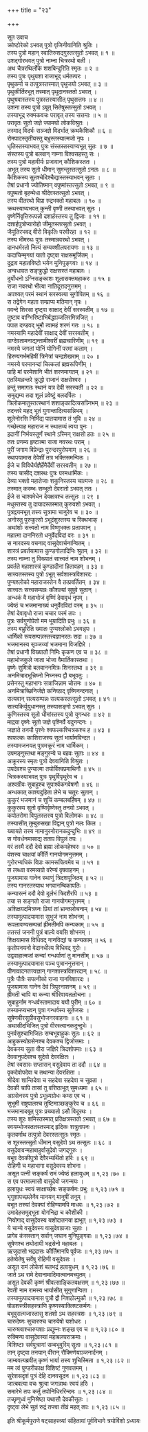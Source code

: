 +++
title = "२३"

+++

सूत उवाच  
क्रोष्टोरेको ऽभवत् पुत्रो वृजिनीवानिति श्रुतिः ।  
तस्य पुत्रो महान् स्वातिरुशद्गुस्तत्सुतो ऽभवत् ॥ १ ॥  
उशद्गोरभवत् पुत्रो नाम्ना चित्ररथो बली ।  
अथ चैत्ररथिर्लोके शशबिन्दुरिति स्मृतः ॥ २ ॥  
तस्य पुत्रः पृथुयशा राजाभूद् धर्मतत्परः ।  
पृथुकर्मा च तत्पुत्रस्तस्मात् पृथुजयो ऽभवत् ॥ ३ ॥  
पृथुकीर्तिरभूत् तस्मात् पृथुदानस्ततो ऽभवत् ।  
पृथुश्रवास्तस्य पुत्रस्तस्यासीत् पृथुसत्तमः ॥ ४ ॥  
उशना तस्य पुत्रो ऽबूत् सितेषुस्तत्सुतो ऽभवत् ।  
तस्याभूद् रुक्मकवचः परावृत् तस्य सत्तमाः ॥ ५ ॥  
परावृतः सुतो जज्ञे ज्यामघो लोकविश्रुतः ।  
तस्माद् विदर्भः सञ्जज्ञे विदर्भात् क्रथकैशिकौ ॥ ६ ॥  
रोमपादस्तृतीयस्तु बभ्रुस्तस्यात्मजो नृपः ।  
धृतिस्तस्याभवत् पुत्रः संस्तस्तस्याप्यभूत् सुतः ॥ ७ ॥  
संस्तस्य पुत्रो बलवान् नाम्ना विश्वसहस्तु सः ।  
तस्य पुत्रो महावीर्यः प्रजावान् कौशिकस्ततः ।  
अभूत् तस्य सुतो धीमान् सुमन्तुस्तत्सुतो ऽनलः ॥ ८ ॥  
कैशिकस्य सुतश्चेदिश्चैद्यास्तस्याभवन् सुताः ।  
तेषां प्रधानो ज्योतिष्मान् वपुष्मांस्तत्सुतो ऽभवत् ॥ ९ ॥  
वपुष्मतो बृहन्मेधा श्रीदेवस्तत्सुतो ऽभवत् ।  
तस्य वीतरथो विप्रा रुद्रभक्तो महाबलः ॥ १० ॥  
क्रथस्याप्यभवत् कुन्ती वृष्णी तस्याभवत् सुतः ।  
वृष्णेर्निवृत्तिरुत्पन्नो दशार्हस्तस्य तु द्विजाः ॥ ११ ॥  
दशार्हपुत्रोप्यारोहो जीमूतस्तत्सुतो ऽभवत् ।  
जैमूतिरभवद् वीरो विकृतिः परवीरहा ॥ १२ ॥  
तस्य भीमरथः पुत्रः तस्मान्नवरथो ऽभवत् ।  
दानधर्मरतो नित्यं सम्यक्शीलपरायणः ॥ १३ ॥  
कदाचिन्मृगयां यातो दृष्ट्वा राक्षसमूर्जितम् ।  
दुद्राव महातविष्टो भयेन मुनिपुङ्गवाः ॥ १४ ॥  
अन्वधावत सङ्क्रुद्धो राक्षसस्तं महाबलः ।  
दुर्योधनो ऽग्निसङ्काशः शूलासक्तमहाकरः ॥ १५ ॥  
राजा नवरथो भीत्या नातिदूरादनुत्तमम् ।  
अपश्यत् परमं स्थानं सरस्वत्या सुगोपितम् ॥ १६ ॥  
स तद्वेगेन महता सम्प्राप्य मतिमान् नृपः ।  
ववन्दे शिरसा दृष्ट्वा साक्षाद् देवीं सरस्वतीम् ॥ १७ ॥  
तुष्टाव वाग्भिरिष्टाभिर्बद्धाञ्जलिरमित्रजित् ।  
पपात दण्डवद् भूमौ त्वामहं शरणं गतः ॥ १८ ॥  
नमस्यामि महादेवीं साक्षाद् देवीं सरस्वतीम् ।  
वाग्देवतामनाद्यन्तामीश्वरीं ब्रह्मचारिणीम् ॥ १९ ॥  
नमस्ये जगतां योनिं योगिनीं परमां कलाम् ।  
हिरण्यगर्भमहिषीं त्रिनेत्रां चन्द्रशेखराम् ॥ २० ॥  
नमस्ये परमानन्दां चित्कलां ब्रह्मरूपिणीम् ।  
पाहि मां परमेशानि भीतं शरणमागतम् ॥ २१ ॥  
एतस्मिन्नन्तरे क्रुद्धो राजानं राक्षसेश्वरः ।  
हन्तुं समागतः स्थानं यत्र देवी सरस्वती ॥ २२ ॥  
समुद्यम्य तदा शूलं प्रवेष्टुं बलदर्पितः ।  
त्रिलोकमातुस्तत्स्थानं शशाङ्कादित्यसन्न्निभम् ॥ २३ ॥  
तदन्तरे महद् भूतं युगान्तादित्यसन्निभम् ।  
शूलेनोरसि निर्भिद्य पातयामास तं भुवि ॥ २४ ॥  
गच्छेत्याह महाराज न स्थातव्यं त्वया पुनः ।  
इदानीं निर्भयस्तूर्णं स्थाने ऽस्मिन् राक्षसो हतः ॥ २५ ॥  
ततः प्रणम्य हृष्टात्मा राजा नवरथः पराम् ।  
पुरीं जगाम विप्रेन्द्राः पुरन्दरपुरोपमाम् ॥ २६ ॥  
स्थापयामास देवेशीं तत्र भक्तिसमन्वितः ।  
ईजे च विविधैर्यज्ञैर्हेमैर्देवीं सरस्वतीम् ॥ २७ ॥  
तस्य चासीद् दशरथः पुत्रः परमधार्मिकः ।  
देव्या भक्तो महातेजाः शकुनिस्तस्य चात्मजः ॥ २८ ॥  
तस्मात् करम्भः सम्भूतो देवरातो ऽभवत् ततः ।  
ईजे स चाश्वमेधेन देवक्षत्रश्च तत्सुतः ॥ २९ ॥  
मधुस्तस्य तु दायादस्तस्मात् कुरुवशो ऽभवत् ।  
पुत्रद्वयमभूत् तस्य सुत्रामा चानुरेव च ॥ ३० ॥  
अनोस्तु पुरुकुत्सो ऽभूदंशुस्तस्य च रिक्थभाक् ।  
अथांशोः सत्त्वतो नाम विष्णुभक्तः प्रतापवान् ।  
महात्मा दाननिरतो धनुर्वेदविदां वरः ॥ ३१ ॥  
स नारदस्य वचनाद् वासुदेवार्चनान्वितम् ।  
शास्त्रं प्रवर्तयामास कुण्डगोलादिभिः श्रुतम् ॥ ३२ ॥  
तस्य नाम्ना तु विख्यातं सात्त्वतं नाम शोभनम् ।  
प्रवर्तते महाशास्त्रं कुण्डादीनां हितावहम् ॥ ३३ ॥  
सात्त्वतस्तस्य पुत्रो ऽभूत् सर्वशास्त्रविशारदः ।  
पुण्यश्लोको महाराजस्तेन वै तत्प्रवर्तितम् ॥ ३४ ॥  
सात्त्वतः सत्त्वसम्पन्नः कौशल्यां सुषुवे सुतान् ।  
अन्धकं वै महाभोजं वृष्णिं देवावृधं नृपम् ।  
ज्येष्ठं च भजमानाख्यं धनुर्वेदविदां वरम् ॥ ३५ ॥  
तेषां देवावृधो राजा चचार परमं तपः ।  
पुत्रः सर्वगुणोपेतो मम भूयादिति प्रभुः ॥ ३६ ॥  
तस्य बभ्रुरिति ख्यातः पुण्यश्लोको ऽभवन्नृपः ।  
धार्मिको रूपसम्पन्नस्तत्त्वज्ञानरतः सदा ॥ ३७ ॥  
भजमानस्य सृञ्जय्यां भजमाना विजज्ञिरे ।  
तेषां प्रधानौ विख्यातौ निमिः कृकण एव च ॥ ३८ ॥  
महाभोजकुले जाता भोजा वैमार्तिकास्तथा ।  
वृष्णेः सुमित्रो बलवाननमित्रः शिनस्तथा ॥ ३९ ॥  
अनमित्रादभून्निघ्नो निघ्नस्य द्वौ बभूवतुः ।  
प्रसेनस्तु महाभागः सत्राजिन्नाम चोत्तमः ॥ ४० ॥  
अनमित्राच्छिनिर्जज्ञे कनिष्ठाद् वृष्णिनन्दनात् ।  
सत्यवान् सत्यसम्पन्नः सत्यकस्तत्सुतो ऽभवत् ॥ ४१ ॥  
सात्यकिर्युयुधानस्तु तस्यासङ्गो ऽभवत् सुतः ।  
कुणिस्तस्य सुतो धीमांस्तस्य पुत्रो युगन्धरः ॥ ४२ ॥  
माद्रया वृष्णेः सुतो जज्ञे पृश्निर्वै यदुनन्दनः ।  
जज्ञाते तनयौ पृश्नेः श्वफल्कश्चित्रकश्च ह ॥ ४३ ॥  
श्वफल्कः काशिराजस्य सुतां भार्यामविन्दत ।  
तस्यामजनयत् पुत्रमक्रूरं नाम धार्मिकम् ।  
उपमङ्गुस्तथा मङ्गुरन्ये च बहवः सुताः ॥ ४४ ॥  
अक्रूरस्य स्मृतः पुत्रो देववानिति विश्रुतः ।  
उपदेवश्च पुण्यात्मा तयोर्विश्वप्रमाथिनौ ॥ ४५ ॥  
चित्रकस्याभवत् पुत्रः पृथुर्विपृथुरेव च ।  
अश्वग्रीवः सुबाहुश्च सुपार्श्वकगवेषणौ ॥ ४६ ॥  
अन्धकात् काश्यदुहिता लेभे च चतुरः सुतान् ।  
कुकुरं भजमानं च शुचिं कम्बलबर्हिषम् ॥ ४७ ॥  
कुकुरस्य सुतो वृष्णिर्वृष्णेस्तु तनयो ऽभवत् ।  
कपोतरोमा विपुलस्तस्य पुत्रो विलोमकः ॥ ४८ ॥  
तस्यासीत् तुम्बुरुसखा विद्वान् पुत्रो नलः किल ।  
ख्यायते तस्य नामानुरनोरानकदुन्दुभिः ॥ ४९ ॥  
स गोवर्धनमासाद्य तताप विपुलं तपः ।  
वरं तस्मै ददौ देवो ब्रह्मा लोकमहेश्वरः ॥ ५० ॥  
वंशस्य चाक्षयां कीर्ति गानयोगमनुत्तमम् ।  
गुरोरभ्यधिकं विप्राः कामरूपित्वमेव च ॥ ५१ ॥  
स लब्ध्वा वरमव्यग्रो वरेण्यं वृषवाहनम् ।  
पूजयामास गानेन स्थाणुं त्रिदशपूजितम् ॥ ५२ ॥  
तस्य गानरतस्याथ भगवानम्बिकापतिः ।  
कन्यारत्नं ददौ देवो दुर्लभं त्रिदशैरपि ॥ ५३ ॥  
तया स सङ्गतो राजा गानयोगमनुत्तमम् ।  
अशिक्षयदमित्रघ्नः प्रियां तां भ्रान्तलोचनाम् ॥ ५४ ॥  
तस्यामुत्पादयामास सुभुजं नाम शोभनम् ।  
रूपलावण्यसम्पन्नां ह्रीमतीमपि कन्यकाम् ॥ ५५ ॥  
ततस्तं जननी पुत्रं बाल्ये वयसि शोभनम् ।  
शिक्षयामास विधिवद् गानविद्यां च कन्यकाम् ॥ ५६ ॥  
कृतोपनयनो वेदानधीत्य विधिवद् गुरोः ।  
उद्ववाहात्मजां कन्यां गन्धर्वाणां तु मानसीम् ॥ ५७ ॥  
तस्यामुत्पादयामास पञ्च पुत्राननुत्तमान् ।  
वीणावादनतत्त्वज्ञान् गानशास्त्रविशारदान् ॥ ५८ ॥  
पुत्रैः पौत्रैः सपत्नीको राजा गानविशारदः ।  
पूजयामास गानेन देवं त्रिपुरनाशनम् ॥ ५९ ॥  
ह्रीमती चापि या कन्या श्रीरिवायतलोचना ।  
सुबाहुर्नाम गन्धर्वस्तामादाय ययौ पुरीम् ॥ ६० ॥  
तस्यामप्यभवन् पुत्रा गन्धर्वस्य सुतेजसः ।  
सुषेणवीरसुग्रीवसुभोजनरवाहनाः ॥ ६१ ॥  
अथासीदभिजित् पुत्रो वीरस्त्वानकदुन्दुभेः ।  
पुनर्वसुश्चाभिजितः सम्बभूवाहुकः सुतः ॥ ६२ ॥  
आहुकस्योग्रसेनश्च देवकश्च द्विजोत्तमाः ।  
देवकस्य सुता वीरा जज्ञिरे त्रिदशोपमाः ॥ ६३ ॥  
देववानुपदेवश्च सुदेवो देवरक्षितः ।  
तेषां स्वसारः सप्तासन् वसुदेवाय ता ददौ ॥ ६४ ॥  
वृकदेवोपदेवा च तथान्या देवरक्षिता ।  
श्रीदेवा शान्तिदेवा च सहदेवा सहदेवा च सुव्रता ।  
देवकी चापि तासां तु वरिष्ठाभूत् सुमध्यमा ॥ ६५ ॥  
अग्रसेनस्य पुत्रो ऽभून्न्यग्रोधः कम्स एव च ।  
सुभूमी राष्ट्रपालश्च तुष्टिमाञ्छङ्कुरेव च ॥ ६६ ॥  
भजमानादबूत् पुत्रः प्रख्यातो ऽसौ विदूरथः ।  
तस्य शूरः शमिस्तस्मात् प्रतिक्षत्रस्ततो ऽभवत् ॥ ६७ ॥  
स्वयम्भोजस्ततस्तस्माद् हृदिकः शत्रुतापनः ।  
कृतवर्माथ तत्पुत्रो देवरस्तत्सुतः स्मृतः ।  
स शूरस्तत्सुतो धीमान् वसुदेवो ऽथ तत्सुतः ॥ ६८ ॥  
वसुदेवावन्महाबाहुर्वासुदेवो जगद्गुरुः ।  
बभूव देवकीपुत्रो देवैरभ्यर्थितो हरिः ॥ ६९ ॥  
रोहिणी च महाभागा वसुदेवस्य शोभना ।  
असूत पत्नी सङ्कर्षं रामं ज्येष्ठं हलायुधम् ॥ १,२३।७० ॥  
स एव परमात्मासौ वासुदेवो जगन्मयः ।  
हलायुधः स्वयं साक्षाच्छेषः सङ्कर्षणः प्रभुः ॥ १,२३।७१ ॥  
भृगुशापच्छलेनैव मानयन् मानुषीं तनुम् ।  
बभूत तस्यां देवक्यां रोहिण्यामपि माधवः ॥ १,२३।७२ ॥  
उमादेहसमुद्भूता योगनिद्रा च कौशीकी ।  
नियोगाद् वासुदेवस्य यशोदातनया ह्यभूत् ॥ १,२३।७३ ॥  
ये चान्ये वसुदेवस्य वासुदेवाग्रजाः सुताः ।  
प्रागेव कंसस्तान् सर्वान् जघान मुनिपुङ्गवाः ॥ १,२३।७४ ॥  
सुषेणश्च तथोदायी भद्रसेनो महाबलः ।  
ऋजुदासो भद्रदासः कीर्तिमानपि पूर्वजः ॥ १,२३।७५ ॥  
हतेष्वेतेषु सर्वेषु रोहिणी वसुदेवतः ।  
असूत रामं लोकेशं बलभद्रं हलायुधम् ॥ १,२३।७६ ॥  
जाते ऽथ रामे देवानामादिमात्मानमच्युतम् ।  
असूत देवकी कृष्णं श्रीवत्साङ्कितवक्षसम् ॥ १,२३।७७ ॥  
रेवती नाम रामस्य भार्यासीत् सुगुणान्विता ।  
तस्यामुत्पादयामास पुत्रौ द्वौ निशठोल्मुकौ ॥ १,२३।७८ ॥  
षोडशस्त्रीसहस्त्राणि कृष्णस्याक्लिष्टकर्मणः ।  
बभूवुरात्मजास्तासु शतशो ऽथ सहस्त्रशः ॥ १,२३।७९ ॥  
चारुदेष्णः सुचारुश्च चारुवेषो यशोधरः ।  
चारुश्रवाश्चारुयशाः प्रद्युम्नः शङ्ख एव च ॥ १,२३।८० ॥  
रुक्मिण्य वासुदेवस्यां महाबलपराक्रमाः ।  
विशिष्टाः सर्वपुत्राणां सम्बभूवुरिम् सुताः ॥ १,२३।८१ ॥  
तान् दृष्ट्वा तनयान् वीरान् रौक्मिणेयाञ्जनार्दनम् ।  
जाम्बवत्यब्रवीत् कृष्णं भार्या तस्य शुचिस्मिता ॥ १,२३।८२ ॥  
मम त्वं पुण्डरीकाक्ष विशिष्टं गुणवत्तमम् ।  
सुरेशसदृशं पुत्रं देहि दानवसूदन ॥ १,२३।८३ ॥  
जात्बवत्या वचः श्रुत्वा जगन्नाथः स्वयं हरिः ।  
समारेभे तपः कर्तुं तपोनिधिररिन्दमः ॥ १,२३।८४ ॥  
तच्छृणुध्वं मुनिश्रेष्ठा यथासौ देवकीसुतः ।  
दृष्ट्वा लेभे सुतं रुद्रं तप्त्वा तीव्रं महत् तपः ॥ १,२३।८५ ॥  
    
इति श्रीकूर्मपुराणे षट्साहस्त्र्यां संहितायां पूर्वविभागे त्रयोविंशो ऽध्यायः
